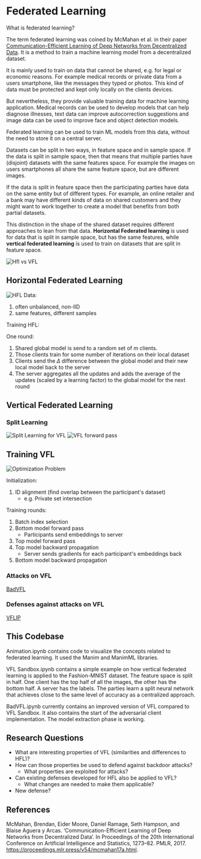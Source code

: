 # Federated Learning

What is federated learning?

The term federated learning was coined by McMahan et al. in their paper [Communication-Efficient Learning of Deep Networks from Decentralized Data](https://proceedings.mlr.press/v54/mcmahan17a.html). It is a method to train a machine learning model from a decentralized dataset. 

It is mainly used to train on data that cannot be shared, e.g. for legal or economic reasons.
For example medical records or private data from a users smartphone, like the messages they typed or photos. This kind of data must be protected and kept only locally on the clients devices.

But nevertheless, they provide valuable training data for machine learning application. Medical records can be used to develop models that can help diagnose illnesses, text data can improve autocorrection suggestions and image data can be used to improve face and object detection models.

Federated learning can be used to train ML models from this data, without the need to store it on a central server.

Datasets can be split in two ways, in feature space and in sample space. 
If the data is split in sample space, then that means that multiple parties have (disjoint) datasets with the same features space. For example the images on users smartphones all share the same feature space, but are different images.

If the data is split in feature space then the participating parties have data on the same entity but of different types. For example, an online retailer and a bank may have different kinds of data on shared customers and they might want to work together to create a model that benefits from both partial datasets.

This distinction in the shape of the shared dataset requires different approaches to lean from that data.
**Horizontal Federated learning** is used for data that is split in sample space, but has the same features, while **vertical federated learning** is used to train on datasets that are split in feature space.

![Hfl vs VFL](images/HFLvsVFL.svg)
## Horizontal Federated Learning
![HFL](images/HFL.gif)
Data:
1. often unbalanced, non-IID
2. same features, different samples

Training HFL:  

One round:
1. Shared global model is send to a random set of $m$ clients.
2. Those clients train for some number of iterations on their local dataset
3. Clients send the $\Delta$ difference between the global model and their new local model back to the server
4. The server aggregates all the updates and adds the average of the updates (scaled by a learning factor) to the global model for the next round

## Vertical Federated Learning

### Split Learning
![Split Learning for VFL](images/VFLsplitNN.svg)
![VFL forward pass](images/VFLforward.gif)




## Training VFL
![Optimization Problem](images/VFLIPoptimization.svg)


Initialization:
1. ID alignment (find overlap between the participant's dataset)
   - e.g. Private set intersection


Training rounds:
1. Batch index selection
2. Bottom model forward pass
   -   Participants send embeddings to server
3. Top model forward pass
4. Top model backward propagation
   - Server sends gradients for each participant's embeddings back
5. Bottom model backward propagation

### Attacks on VFL

[BadVFL](BadVFL/README.md)

### Defenses against attacks on VFL
[VFLIP](VFLIP/README.md)


## This Codebase

Animation.ipynb contains code to visualize the concepts related to federated learning. It used the Manim and ManimML libraries.


VFL Sandbox.ipynb contains a simple example on how vertical federated learning is applied to the Fashion-MNIST dataset. The feature space is split in half. One client has the top half of all the images, the other has the bottom half. A server has the labels.
The parties learn a split neural network that achieves close to the same level of accuracy as a centralized approach.

BadVFL.ipynb currently contains an improved version of VFL compared to VFL Sandbox. It also contains the start of the adversarial client implementation. The model extraction phase is working.

## Research Questions

- What are interesting properties of VFL (similarities and differences to HFL)?
- How can those properties be used to defend against backdoor attacks?
  - What properties are exploited for attacks?
- Can existing defenses developed for HFL also be applied to VFL?
  - What changes are needed to make them applicable?
- New defense?

## References
McMahan, Brendan, Eider Moore, Daniel Ramage, Seth Hampson, and Blaise Aguera y Arcas. ‘Communication-Efficient Learning of Deep Networks from Decentralized Data’. In Proceedings of the 20th International Conference on Artificial Intelligence and Statistics, 1273–82. PMLR, 2017. https://proceedings.mlr.press/v54/mcmahan17a.html.
